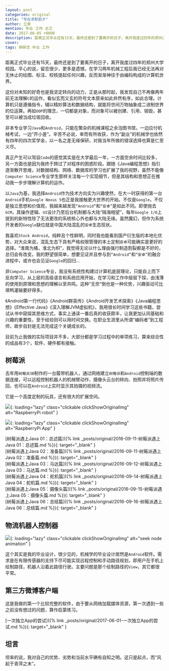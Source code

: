 ```yaml
---
layout: post
categories: original
title: "写在求职前夕"
author: 立泉
mention: 毕业 工作 忐忑
date: 2017-06-05 +0800
description: 距离正式毕业还有15天，最终还是到了要离开的日子，离开我度过四年的郑州大学校园。平心的说，留恋很少，更多是遗憾，在学习两年机械工程后我已经无法再对无休止的绘图、标注、校核提起任何兴趣，反而渐渐神往于由编码构成的计算机世界。
cover: 
tags: 碎碎念 毕业 工作
---
```


距离正式毕业还有15天，最终还是到了要离开的日子，离开我度过四年的郑州大学校园。平心的说，留恋很少，更多是遗憾，在学习两年机械工程后我已经无法再对无休止的绘图、标注、校核提起任何兴趣，反而渐渐神往于由编码构成的计算机世界。

这份对未知的好奇也是我坚定转向的动力，正是从那时起，我发现自己不再像两年前无法理解`C`的运作，看似玄而又玄的符号文本原来如此井然有序，如此合理。计算机只是遵循指令，辅以精妙算法和数据结构，就能将世间万物抽象成二进制世界的位运算。再如`OOP`的理念，一切都是对象，而对象可以被创建、引用、销毁，甚至可以被当成垃圾回收。

非本专业学习`Java`和`Android`，只能在繁杂的机械课程之余泡图书馆，一边应付机械考试，一边“开小差”。辛苦不必说，幸而有所收获，作为“副业”的机械学也依然有四年的四次奖学金，以一名之差无缘保研，对我当年所做的错误选择也算是仁至义尽。

真正产生可以驾驭`Code`的感觉其实是在大学最后一年，一方面空余时间比较多，另一方面也是因为我终于跨过了对程序的困惑阶段。跟随《Java编程思想》指引逐渐散开思维，对数据结构、网络、数据库的学习也扩展了我的视野，虽然不能像`Computer Science`专业学生那样关注每一个实现细节，但是其结构和思想正在推动我一步步理解计算机的运作。

以`Java`为基，我选择`Android`作为技术方向实为兴趣使然，在大一时获得的第一台`Android`手机`Google Nexus 5`也正是我接触更大世界的开始。不仅是`Google`，不仅是独立思想和价值观，我越来越发现`“Android”`和`“安卓”`是如此不同。即使抛去`GCM`，其操作逻辑、`UI`设计乃至后台机制都与大陆“隔海相望”，每年`Google I/O`上提到的新特性除了无法更改的系统核心外也都与大陆无缘。虽然魔幻，但作为系统开发者的`Google`缺位就是中国大陆混乱的`安卓`生态现状。

我喜欢`Stock Android`，纯粹且个性鲜明，同时我也能看到国产衍生版的本地化优势，对大众来说，混乱生态下具有严格权限管理的本土定制`安卓`可能确实是更好的选择。“淮南为橘，淮北为枳”，我觉得无论以什么理由强行制造割裂都是不好的，总归会有改变。我的野望很简单，想要见证并且参与到`“Android”`和`“安卓”`的融合进程中，或许也会见证`Google`的回归...

非`Computer Science`专业，我没有系统性构建过计算机底层理论，只能自上而下反向学习，从上层的高级语言和系统应用开始，在学习和工作中层层下探，由浅薄的使用到原理和思想的理解以至共鸣。这种“无奈”倒也是一种优势，兴趣驱动可比填鸭灌输要好得多。

《Android第一行代码》《Android群英传》《Android开发艺术探索》《Java编程思想》《Effective Java》《深入理解JVM虚拟机》，我用很长时间学习这些书籍，尝试从书中窥探其思维方式，事实上通读一番后真的收获颇丰，让我更加认同基础和兴趣的重要性，至于经验则可以用时间交换。在职业生涯里从所谓“编码者”到工程师，故步自封是无法完成这个关键成长的。

目前为止我做的实际项目并不多，大部分都是学习过程中的单项练习，算来综合性的成品有3个，软件、硬件都有接触。

## 树莓派

去年用`树莓派3B`制作的一台履带机器人，通过网络建立`树莓派`和`Android`控制端的数据连接，可以远程控制机器人的机械臂动作、摄像头云台的转向、拍照并将照片传回，也可以在`Android`上实时显示其拍摄的视频流。

它是一个高度定制的玩具，还有很大的扩展空间。

![](https://apqx.oss-cn-hangzhou.aliyuncs.com/blog/original/20170605/pi_robot_thumb.jpg){: loading="lazy" class="clickable clickShowOriginalImg" alt="RaspberryPi robot" }

![](https://apqx.oss-cn-hangzhou.aliyuncs.com/blog/original/20170605/pi_controller_android.png){: loading="lazy" class="clickable clickShowOriginalImg" alt="RaspberryPi App" }

[树莓派遇上Java 01：总述篇]({% link _posts/original/2016-09-11-树莓派遇上Java 01：总述篇.md %}){: target="_blank" }  
[树莓派遇上Java 02：准备篇]({% link _posts/original/2016-09-11-树莓派遇上Java 02：准备篇.md %}){: target="_blank" }  
[树莓派遇上Java 03：马达篇]({% link _posts/original/2016-09-12-树莓派遇上Java 03：马达篇.md %}){: target="_blank" }  
[树莓派遇上Java 04：舵机篇]({% link _posts/original/2016-09-14-树莓派遇上Java 04：舵机篇.md %}){: target="_blank" }  
[树莓派遇上Java 05：摄像头篇]({% link _posts/original/2016-09-15-树莓派遇上Java 05：摄像头篇.md %}){: target="_blank" }  
[树莓派遇上Java 06：总结篇]({% link _posts/original/2016-09-16-树莓派遇上Java 06：总结篇.md %}){: target="_blank" }

## 物流机器人控制器

![](https://apqx.oss-cn-hangzhou.aliyuncs.com/blog/original/20170605/graduate_project_seek_node_android.gif){: loading="lazy" class="clickable clickShowOriginalImg" alt="seek node animation" }

这个其实是我的毕业设计，很少见的，机械学的毕业设计居然是`Android`软件。需求是在有限传感器的支持下尽可能实现远程控制和手动路径规划，即用户在手机上绘制路径，机器人沿着此路径行驶。主要问题是那个绘制路径的`View`，其它都很平常。

## 第三方微博客户端

这是我做的第一个比较完整的软件，由于要从网络加载媒体资源，第一次遇到一些之前没有想过的问题，算作启蒙练习。

[一次独立App的尝试]({% link _posts/original/2017-06-01-一次独立App的尝试.md %}){: target="_blank" }

## 坦言

坦率的说，我对自己的优势、劣势和当前水平确有自知之明。这只是起点，而“风起于青萍之末”。